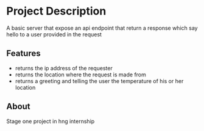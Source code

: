 # Project Description 
A basic server that expose an api endpoint that return a response which say hello to a user provided in the request

## Features 
- returns the ip address of the requester 
- returns the location where the request is made from 
- returns a greeting and telling the user the temperature of his or her location

## About
Stage one project in hng internship
